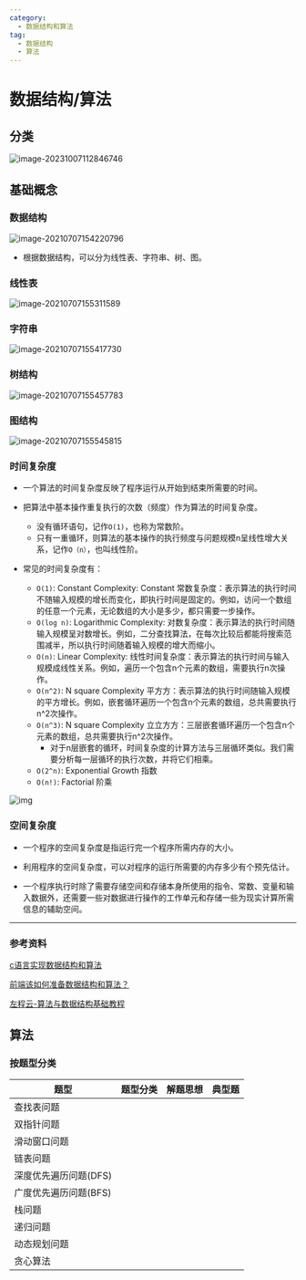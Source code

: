 ```yaml
---
category:
  - 数据结构和算法
tag:
  - 数据结构
  - 算法
---
```

# 数据结构/算法

## 分类

![image-20231007112846746](../images/算法和数据结构大纲.png)

## 基础概念

### 数据结构

![image-20210707154220796](../images/数据结构概念.png)

* 根据数据结构，可以分为线性表、字符串、树、图。

### 线性表

![image-20210707155311589](../images/线性表.png)

### 字符串

![image-20210707155417730](../images/字符串.png)



### 树结构

![image-20210707155457783](../images/树.png)

### 图结构

![image-20210707155545815](../images/图.png)

### 时间复杂度

* 一个算法的时间复杂度反映了程序运行从开始到结束所需要的时间。
* 把算法中基本操作重复执行的次数（频度）作为算法的时间复杂度。
  * 没有循环语句，记作`O(1)`，也称为常数阶。
  * 只有一重循环，则算法的基本操作的执行频度与问题规模n呈线性增大关系，记作`O（n）`，也叫线性阶。

* 常见的时间复杂度有：
  * `O(1)`: Constant Complexity: Constant 常数复杂度：表示算法的执行时间不随输入规模的增长而变化，即执行时间是固定的。例如，访问一个数组的任意一个元素，无论数组的大小是多少，都只需要一步操作。
  * `O(log n)`: Logarithmic Complexity: 对数复杂度：表示算法的执行时间随输入规模呈对数增长。例如，二分查找算法，在每次比较后都能将搜索范围减半，所以执行时间随着输入规模的增大而缩小。
  * `O(n)`: Linear Complexity: 线性时间复杂度：表示算法的执行时间与输入规模成线性关系。例如，遍历一个包含n个元素的数组，需要执行n次操作。
  * `O(n^2)`: N square Complexity 平⽅方：表示算法的执行时间随输入规模的平方增长。例如，嵌套循环遍历一个包含n个元素的数组，总共需要执行n^2次操作。
  * `O(n^3)`: N square Complexity ⽴立⽅方：三层嵌套循环遍历一个包含n个元素的数组，总共需要执行n^2次操作。
    * 对于n层嵌套的循环，时间复杂度的计算方法与三层循环类似。我们需要分析每一层循环的执行次数，并将它们相乘。
  * `O(2^n)`: Exponential Growth 指数
  * `O(n!)`: Factorial 阶乘

![img](../images/时间复杂度.png)



### 空间复杂度

* 一个程序的空间复杂度是指运行完一个程序所需内存的大小。
* 利用程序的空间复杂度，可以对程序的运行所需要的内存多少有个预先估计。

* 一个程序执行时除了需要存储空间和存储本身所使用的指令、常数、变量和输入数据外，还需要一些对数据进行操作的工作单元和存储一些为现实计算所需信息的辅助空间。



****



### 参考资料

[c语言实现数据结构和算法](http://data.biancheng.net/view/72.html)

[前端该如何准备数据结构和算法？](https://juejin.cn/post/6844903919722692621#heading-42)

[左程云-算法与数据结构基础教程](https://bilibili.com/video/BV13g41157hK/?spm_id_from=333.999.0.0&vd_source=0c5c6ac7ddc21ccc8901d97d01bad522)





## 算法

### 按题型分类

| 题型                  | 题型分类 | 解题思想 | 典型题 |
| --------------------- | -------- | -------- | ------ |
| 查找表问题            |          |          |        |
| 双指针问题            |          |          |        |
| 滑动窗口问题          |          |          |        |
| 链表问题              |          |          |        |
| 深度优先遍历问题(DFS) |          |          |        |
| 广度优先遍历问题(BFS) |          |          |        |
| 栈问题                |          |          |        |
| 递归问题              |          |          |        |
| 动态规划问题          |          |          |        |
| 贪心算法              |          |          |        |

